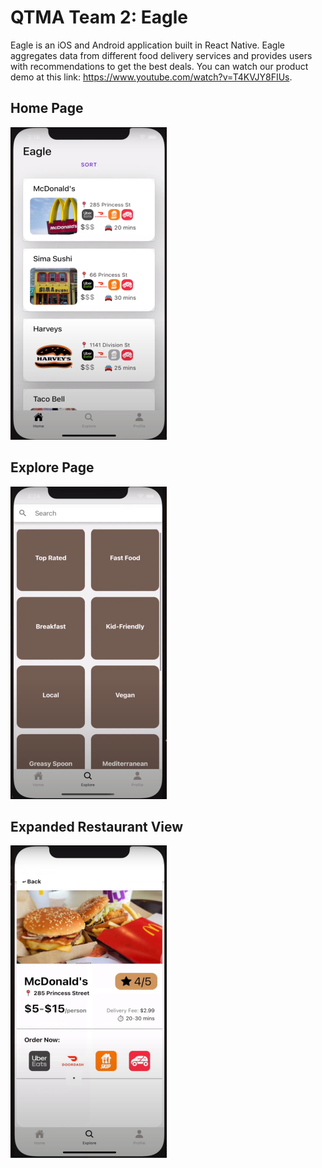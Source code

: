# QTMA Team 2: Eagle

Eagle is an iOS and Android application built in React Native. Eagle aggregates data from different food delivery services and provides users with recommendations to get the best deals. You can watch our product demo at this link: https://www.youtube.com/watch?v=T4KVJY8FIUs. 

## Home Page
<img src="https://github.com/amandhaliwal88/QTMA-team2/blob/master/home.jpg" width="250" height="500" />


## Explore Page
<img src="https://github.com/amandhaliwal88/QTMA-team2/blob/master/explore.jpg" width="250" height="500" />


## Expanded Restaurant View
<img src="https://github.com/amandhaliwal88/QTMA-team2/blob/master/expanded_view.jpg" width="250" height="500" />





